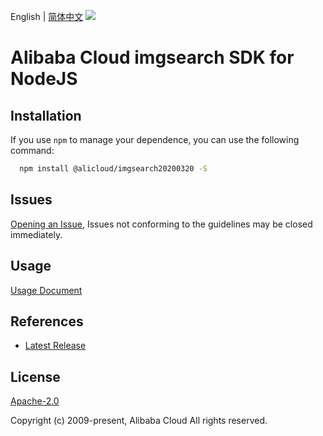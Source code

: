 English | [简体中文](README-CN.md)
![](https://aliyunsdk-pages.alicdn.com/icons/AlibabaCloud.svg)

# Alibaba Cloud imgsearch SDK for NodeJS

## Installation
If you use `npm` to manage your dependence, you can use the following command:

```sh
  npm install @alicloud/imgsearch20200320 -S
```

## Issues
[Opening an Issue](https://github.com/aliyun/alibabacloud-typescript-sdk/issues/new), Issues not conforming to the guidelines may be closed immediately.

## Usage
[Usage Document](https://github.com/aliyun/alibabacloud-typescript-sdk/blob/master/docs/Usage-EN.md#quick-examples)

## References
* [Latest Release](https://github.com/aliyun/alibabacloud-typescript-sdk/)

## License
[Apache-2.0](http://www.apache.org/licenses/LICENSE-2.0)

Copyright (c) 2009-present, Alibaba Cloud All rights reserved.
